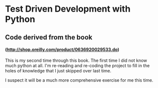 # Test Driven Development with Python

## Code derived from the book
#### (http://shop.oreilly.com/product/0636920029533.do)

This is my second time through this book. The first time I did not know much
python at all. I'm re-reading and re-coding the project to fill in the holes
of knowledge that I just skipped over last time.

I suspect it will be a much more comprehensive exercise for me this time.
